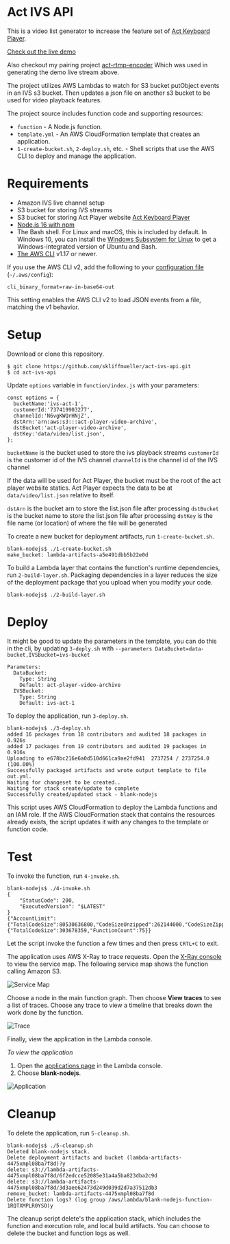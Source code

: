 # Act IVS API

This is a video list generator to increase the feature set of [Act Keyboard Player](https://github.com/skliffmueller/act-keyboard-player).

[Check out the live demo](http://act-player-video-archive.s3-website-us-east-1.amazonaws.com/)

Also checkout my pairing project [act-rtmp-encoder](https://github.com/skliffmueller/act-rtmp-encoder) Which was used in generating the demo live stream above.

The project utilizes AWS Lambdas to watch for S3 bucket putObject events in an IVS s3 bucket. Then updates a json file on another s3 bucket to be used for video playback features.

The project source includes function code and supporting resources:

- `function` - A Node.js function.
- `template.yml` - An AWS CloudFormation template that creates an application.
- `1-create-bucket.sh`, `2-deploy.sh`, etc. - Shell scripts that use the AWS CLI to deploy and manage the application.

# Requirements
- Amazon IVS live channel setup
- S3 bucket for storing IVS streams
- S3 bucket for storing Act Player website [Act Keyboard Player](https://github.com/skliffmueller/act-keyboard-player)
- [Node.js 16 with npm](https://nodejs.org/en/download/releases/)
- The Bash shell. For Linux and macOS, this is included by default. In Windows 10, you can install the [Windows Subsystem for Linux](https://docs.microsoft.com/en-us/windows/wsl/install-win10) to get a Windows-integrated version of Ubuntu and Bash.
- [The AWS CLI](https://docs.aws.amazon.com/cli/latest/userguide/cli-chap-install.html) v1.17 or newer.

If you use the AWS CLI v2, add the following to your [configuration file](https://docs.aws.amazon.com/cli/latest/userguide/cli-configure-files.html) (`~/.aws/config`):

```
cli_binary_format=raw-in-base64-out
```

This setting enables the AWS CLI v2 to load JSON events from a file, matching the v1 behavior.

# Setup
Download or clone this repository.

    $ git clone https://github.com/skliffmueller/act-ivs-api.git
    $ cd act-ivs-api

Update `options` variable in `function/index.js` with your parameters:
```
const options = {
  bucketName:'ivs-act-1',
  customerId:'737419903277',
  channelId:'N6vgKWQrHNjZ',
  dstArn:'arn:aws:s3:::act-player-video-archive',
  dstBucket:'act-player-video-archive',
  dstKey:'data/video/list.json',
};
```

`bucketName` is the bucket used to store the ivs playback streams
`customerId` is the customer id of the IVS channel
`channelId` is the channel id of the IVS channel

If the data will be used for Act Player, the bucket must be the root of the act player website statics. Act Player expects the data to be at `data/video/list.json` relative to itself.

`dstArn` is the bucket arn to store the list.json file after processing
`dstBucket` is the bucket name to store the list.json file after processing
`dstKey` is the file name (or location) of where the file will be generated

To create a new bucket for deployment artifacts, run `1-create-bucket.sh`.

    blank-nodejs$ ./1-create-bucket.sh
    make_bucket: lambda-artifacts-a5e491dbb5b22e0d

To build a Lambda layer that contains the function's runtime dependencies, run `2-build-layer.sh`. Packaging dependencies in a layer reduces the size of the deployment package that you upload when you modify your code.

    blank-nodejs$ ./2-build-layer.sh

# Deploy

It might be good to update the parameters in the template, you can do this in the cli, by updating `3-deply.sh` with `--parameters DataBucket=data-bucket,IVSBucket=ivs-bucket`
```
Parameters:
  DataBucket:
    Type: String
    Default: act-player-video-archive
  IVSBucket:
    Type: String
    Default: ivs-act-1
```
To deploy the application, run `3-deploy.sh`.

    blank-nodejs$ ./3-deploy.sh
    added 16 packages from 18 contributors and audited 18 packages in 0.926s
    added 17 packages from 19 contributors and audited 19 packages in 0.916s
    Uploading to e678bc216e6a0d510d661ca9ae2fd941  2737254 / 2737254.0  (100.00%)
    Successfully packaged artifacts and wrote output template to file out.yml.
    Waiting for changeset to be created..
    Waiting for stack create/update to complete
    Successfully created/updated stack - blank-nodejs

This script uses AWS CloudFormation to deploy the Lambda functions and an IAM role. If the AWS CloudFormation stack that contains the resources already exists, the script updates it with any changes to the template or function code.

# Test
To invoke the function, run `4-invoke.sh`.

    blank-nodejs$ ./4-invoke.sh
    {
        "StatusCode": 200,
        "ExecutedVersion": "$LATEST"
    }
    {"AccountLimit":{"TotalCodeSize":80530636800,"CodeSizeUnzipped":262144000,"CodeSizeZipped":52428800,"ConcurrentExecutions":1000,"UnreservedConcurrentExecutions":933},"AccountUsage":{"TotalCodeSize":303678359,"FunctionCount":75}}

Let the script invoke the function a few times and then press `CRTL+C` to exit.

The application uses AWS X-Ray to trace requests. Open the [X-Ray console](https://console.aws.amazon.com/xray/home#/service-map) to view the service map. The following service map shows the function calling Amazon S3.

![Service Map](/sample-apps/blank-nodejs/images/blank-nodejs-servicemap.png)

Choose a node in the main function graph. Then choose **View traces** to see a list of traces. Choose any trace to view a timeline that breaks down the work done by the function.

![Trace](/sample-apps/blank-nodejs/images/blank-nodejs-trace.png)

Finally, view the application in the Lambda console.

*To view the application*
1. Open the [applications page](https://console.aws.amazon.com/lambda/home#/applications) in the Lambda console.
2. Choose **blank-nodejs**.

  ![Application](/sample-apps/blank-nodejs/images/blank-nodejs-application.png)

# Cleanup
To delete the application, run `5-cleanup.sh`.

    blank-nodejs$ ./5-cleanup.sh
    Deleted blank-nodejs stack.
    Delete deployment artifacts and bucket (lambda-artifacts-4475xmpl08ba7f8d)?y
    delete: s3://lambda-artifacts-4475xmpl08ba7f8d/6f2edcce52085e31a4a5ba823dba2c9d
    delete: s3://lambda-artifacts-4475xmpl08ba7f8d/3d3aee62473d249d039d2d7a37512db3
    remove_bucket: lambda-artifacts-4475xmpl08ba7f8d
    Delete function logs? (log group /aws/lambda/blank-nodejs-function-1RQTXMPLR0YSO)y

The cleanup script delete's the application stack, which includes the function and execution role, and local build artifacts. You can choose to delete the bucket and function logs as well.
